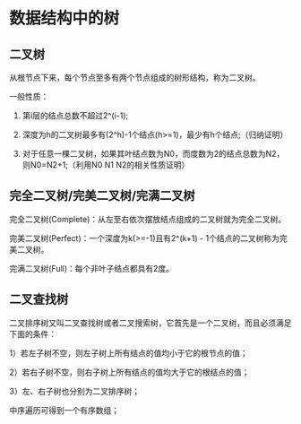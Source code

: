 # 数据结构中的树

## 二叉树
从根节点下来，每个节点至多有两个节点组成的树形结构，称为二叉树。

一般性质：
1) 第i层的结点总数不超过2^(i-1);

2) 深度为h的二叉树最多有(2^h)-1个结点(h>=1)，最少有h个结点;（归纳证明）

3) 对于任意一棵二叉树，如果其叶结点数为N0，而度数为2的结点总数为N2，则N0=N2+1;（利用N0 N1 N2的相关性质证明）

## 完全二叉树/完美二叉树/完满二叉树
完全二叉树(Complete)：从左至右依次摆放结点组成的二叉树就为完全二叉树。

完美二叉树(Perfect)：一个深度为k(>=-1)且有2^(k+1) - 1个结点的二叉树称为完美二叉树。

完满二叉树(Full)：每个非叶子结点都具有2度。

## 二叉查找树
二叉排序树又叫二叉查找树或者二叉搜索树，它首先是一个二叉树，而且必须满足下面的条件：

1）若左子树不空，则左子树上所有结点的值均小于它的根节点的值；

2）若右子树不空，则右子树上所有结点的值均大于它的根结点的值；

3）左、右子树也分别为二叉排序树；

中序遍历可得到一个有序数组；
